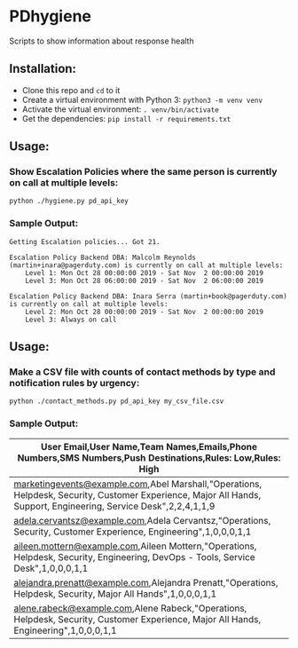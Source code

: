 # PDhygiene

Scripts to show information about response health

## Installation:

* Clone this repo and `cd` to it
* Create a virtual environment with Python 3: `python3 -m venv venv`
* Activate the virtual environment: `. venv/bin/activate`
* Get the dependencies: `pip install -r requirements.txt`

## Usage:

### Show Escalation Policies where the same person is currently on call at multiple levels:

`python ./hygiene.py pd_api_key`

### Sample Output:

```
Getting Escalation policies... Got 21.

Escalation Policy Backend DBA: Malcolm Reynolds (martin+inara@pagerduty.com) is currently on call at multiple levels:
    Level 1: Mon Oct 28 00:00:00 2019 - Sat Nov  2 00:00:00 2019
    Level 3: Mon Oct 28 06:00:00 2019 - Sat Nov  2 06:00:00 2019

Escalation Policy Backend DBA: Inara Serra (martin+book@pagerduty.com) is currently on call at multiple levels:
    Level 2: Mon Oct 28 00:00:00 2019 - Sat Nov  2 00:00:00 2019
    Level 3: Always on call
```

## Usage:

### Make a CSV file with counts of contact methods by type and notification rules by urgency:

`python ./contact_methods.py pd_api_key my_csv_file.csv`

### Sample Output:

| User Email,User Name,Team Names,Emails,Phone Numbers,SMS Numbers,Push Destinations,Rules: Low,Rules: High                                                          | 
|--------------------------------------------------------------------------------------------------------------------------------------------------------------------| 
| marketingevents@example.com,Abel Marshall,"Operations, Helpdesk, Security, Customer Experience, Major All Hands, Support, Engineering, Service Desk",2,2,4,1,1,9 | 
| adela.cervantsz@example.com,Adela Cervantsz,"Operations, Security, Customer Experience, Engineering",1,0,0,0,1,1                                                   | 
| aileen.mottern@example.com,Aileen Mottern,"Operations, Helpdesk, Security, Engineering, DevOps - Tools, Service Desk",1,0,0,0,1,1                                  | 
| alejandra.prenatt@example.com,Alejandra Prenatt,"Operations, Helpdesk, Security, Major All Hands",1,0,0,0,1,1                                                      | 
| alene.rabeck@example.com,Alene Rabeck,"Operations, Helpdesk, Security, Customer Experience, Major All Hands, Engineering",1,0,0,0,1,1                              | 

